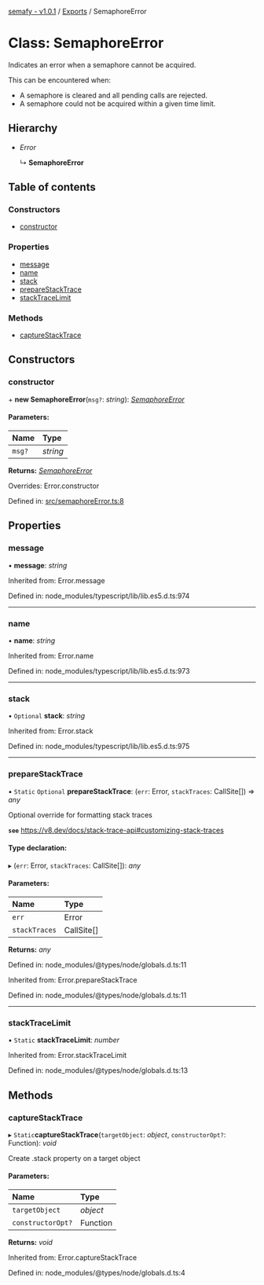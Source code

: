 [semafy - v1.0.1](../README.md) / [Exports](../modules.md) / SemaphoreError

# Class: SemaphoreError

Indicates an error when a semaphore cannot be acquired.

This can be encountered when:
   - A semaphore is cleared and all pending calls are rejected.
   - A semaphore could not be acquired within a given time limit.

## Hierarchy

* *Error*

  ↳ **SemaphoreError**

## Table of contents

### Constructors

- [constructor](semaphoreerror.md#constructor)

### Properties

- [message](semaphoreerror.md#message)
- [name](semaphoreerror.md#name)
- [stack](semaphoreerror.md#stack)
- [prepareStackTrace](semaphoreerror.md#preparestacktrace)
- [stackTraceLimit](semaphoreerror.md#stacktracelimit)

### Methods

- [captureStackTrace](semaphoreerror.md#capturestacktrace)

## Constructors

### constructor

\+ **new SemaphoreError**(`msg?`: *string*): [*SemaphoreError*](semaphoreerror.md)

#### Parameters:

| Name | Type |
| :------ | :------ |
| `msg?` | *string* |

**Returns:** [*SemaphoreError*](semaphoreerror.md)

Overrides: Error.constructor

Defined in: [src/semaphoreError.ts:8](https://github.com/havelessbemore/semafy/blob/47ff01d/src/semaphoreError.ts#L8)

## Properties

### message

• **message**: *string*

Inherited from: Error.message

Defined in: node_modules/typescript/lib/lib.es5.d.ts:974

___

### name

• **name**: *string*

Inherited from: Error.name

Defined in: node_modules/typescript/lib/lib.es5.d.ts:973

___

### stack

• `Optional` **stack**: *string*

Inherited from: Error.stack

Defined in: node_modules/typescript/lib/lib.es5.d.ts:975

___

### prepareStackTrace

▪ `Static` `Optional` **prepareStackTrace**: (`err`: Error, `stackTraces`: CallSite[]) => *any*

Optional override for formatting stack traces

**`see`** https://v8.dev/docs/stack-trace-api#customizing-stack-traces

#### Type declaration:

▸ (`err`: Error, `stackTraces`: CallSite[]): *any*

#### Parameters:

| Name | Type |
| :------ | :------ |
| `err` | Error |
| `stackTraces` | CallSite[] |

**Returns:** *any*

Defined in: node_modules/@types/node/globals.d.ts:11

Inherited from: Error.prepareStackTrace

Defined in: node_modules/@types/node/globals.d.ts:11

___

### stackTraceLimit

▪ `Static` **stackTraceLimit**: *number*

Inherited from: Error.stackTraceLimit

Defined in: node_modules/@types/node/globals.d.ts:13

## Methods

### captureStackTrace

▸ `Static`**captureStackTrace**(`targetObject`: *object*, `constructorOpt?`: Function): *void*

Create .stack property on a target object

#### Parameters:

| Name | Type |
| :------ | :------ |
| `targetObject` | *object* |
| `constructorOpt?` | Function |

**Returns:** *void*

Inherited from: Error.captureStackTrace

Defined in: node_modules/@types/node/globals.d.ts:4
